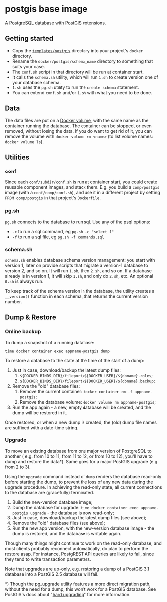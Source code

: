 # postgis base image

A [PostgreSQL](https://www.postgresql.org/) database with [PostGIS](https://postgis.net/) extensions.

## Getting started

- Copy the [`templates/postgis`](/templates/postgis) directory into your project's `docker` directory.
- Rename the `docker/postgis/schema_name` directory to something that suits your case.
- The `conf.sh` script in that directory will be run at container start.
- It calls the `schema.sh` utility, which will run `1.sh` to create version one of your database schema.
- `1.sh` uses the `pg.sh` utility to run the `create schema` statement.
- You can extend `conf.sh` and/or `1.sh` with what you need to be done.

## Data

The data files are put on a [Docker volume](https://docs.docker.com/storage/volumes/), with the same name as the container running the database. The container can be stopped, or even removed, without losing the data. If you do want to get rid of it, you can remove the volume with `docker volume rm <name>` (to list volume names: `docker volume ls`).

## Utilities

### conf

Since each `conf/subdir/conf.sh` is run at container start, you could create reusable component images, and stack them. E.g. you build a `comp/postgis` image (with a `conf/comp/conf.sh`), and use it in a different project by setting `FROM comp/postgis` in that project's `Dockerfile`.

### pg.sh

`pg.sh` connects to the database to run sql. Use any of the [psql](https://www.postgresql.org/docs/current/app-psql.html) options:

- `-c` to run a sql command, eg `pg.sh -c "select 1"`
- `-f` to run a sql file, eg `pg.sh -f commands.sql`

### schema.sh

`schema.sh` enables database schema version management: you start with version 1, later on provide scripts that migrate a version-1 database to version 2, and so on. It will run `1.sh`, then `2.sh`, and so on. If a database already is in version 1, it will skip `1.sh`, and only do `2.sh`, etc. An optional `0.sh` is always run.

To keep track of the schema version in the database, the utility creates a `__version()` function in each schema, that returns the current version number.

## Dump & Restore

### Online backup

To dump a snapshot of a running database:

`time docker container exec appname-postgis dump`

To restore a database to the state at the time of the start of a dump:

1. Just in case, download/backup the latest dump files:
   1. `${DOCKER_BINDS_DIR}/fileport/${DOCKER_USER}/${dbname}.roles`;
   1. `${DOCKER_BINDS_DIR}/fileport/${DOCKER_USER}/${dbname}.backup`;
1. Remove the "old" database files:
   1. Remove the current container: `docker container rm -f appname-postgis`;
   1. Remove the database volume: `docker volume rm appname-postgis`;
1. Run the app again - a new, empty database will be created, and the dump
   will be restored in it.

Once restored, or when a new dump is created, the (old) dump file names are suffixed
with a date-time string.

### Upgrade

To move an existing database from one major version of PostgreSQL to another (
e.g. from 10 to 11, from 11 to 12, or from 10 to 12), you'll have to dump and
restore the data*). Same goes for a major PostGIS upgrade (e.g. from 2 to 3).

Using the `upgrade` command instead of `dump` renders the database read-only
before starting the dump, to prevent the loss of any new data during the upgrade
procedure. In achieving the read-only state, all current connections to the
database are (gracefully) terminated.

1. Build the new-version database image;
1. Dump the database for upgrade: `time docker container exec appname-postgis upgrade` - the database is now read-only;
1. Just in case, download/backup the latest dump files (see above);
1. Remove the "old" database files (see above);
1. Run the new app version, with the new-version database image - the dump is
   restored, and the database is writable again.

Though many things might continue to work on the read-only database, and most
clients probably reconnect automatically, do plan to perform the restore asap.
For instance, PostgREST API queries are likely to fail, since they tend to write
transaction parameters.

Note that upgrades are up-only, e.g. restoring a dump of a PostGIS 3.1 database
into a PostGIS 2.5 database will fail.

*) Though the pg_upgrade utility features a more direct migration path, without
the need for a dump, this won't work for a PostGIS database. See PostGIS's docs
about "[hard upgrading](https://postgis.net/docs/manual-dev/postgis_administration.html#hard_upgrade)"
for more information.
